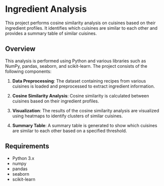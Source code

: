 # Ingredient Analysis

This project performs cosine similarity analysis on cuisines based on their ingredient profiles. It identifies which cuisines are similar to each other and provides a summary table of similar cuisines.

## Overview

This analysis is performed using Python and various libraries such as NumPy, pandas, seaborn, and scikit-learn. The project consists of the following components:

1. **Data Preprocessing**: The dataset containing recipes from various cuisines is loaded and preprocessed to extract ingredient information.

2. **Cosine Similarity Analysis**: Cosine similarity is calculated between cuisines based on their ingredient profiles.

3. **Visualization**: The results of the cosine similarity analysis are visualized using heatmaps to identify clusters of similar cuisines.

4. **Summary Table**: A summary table is generated to show which cuisines are similar to each other based on a specified threshold.

## Requirements

- Python 3.x
- numpy
- pandas
- seaborn
- scikit-learn

